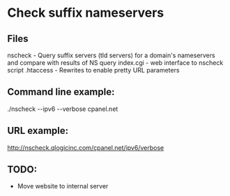 Check suffix nameservers
========================

Files
-----
nscheck - Query suffix servers (tld servers) for a domain's nameservers and compare with results of NS query
index.cgi - web interface to nscheck script
.htaccess - Rewrites to enable pretty URL parameters

Command line example:
-----
./nscheck --ipv6 --verbose cpanel.net

URL example:
-----
http://nscheck.qlogicinc.com/cpanel.net/ipv6/verbose

TODO:
-----
* Move website to internal server
